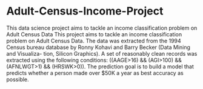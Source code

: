 # Adult-Census-Income-Project
This data science project aims to tackle an income classification problem on Adult Census Data
This project aims to tackle an income classification problem on Adult Census Data. The data was extracted from the 1994 Census bureau database by Ronny Kohavi and Barry Becker (Data Mining and Visualiza- tion, Silicon Graphics). A set of reasonably clean records was extracted using the following conditions: ((AAGE>16) && (AGI>100) && (AFNLWGT>1) && (HRSWK>0)). The prediction goal is to build a model that predicts whether a person made over $50K a year as best accuracy as possible.
